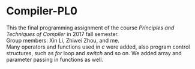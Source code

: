 # Compiler-PL0
This the final programming assignment of the course *Principles and Techniques of Compiler* in 2017 fall semester.  
Group members: Xin Li, Zhiwei Zhou, and me.  
Many operators and functions used in *c* were added, also program control structures, such as *for* loop and *switch* and so on. We added array and parameter passing in functions as well.
